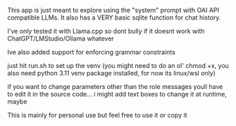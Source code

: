 This app is just meant to explore using the "system" prompt with OAI API compatible LLMs. It also has a VERY basic sqlite function for chat history.

I've only tested it with Llama.cpp so dont bully if it doesnt work with ChatGPT/LMStudio/Ollama whatever

Ive also added support for enforcing grammar constraints

just hit run.sh to set up the venv (you might need to do an ol' chmod +x, you also need python 3.11 venv package installed, for now its linux/wsl only)

if you want to change parameters other than the role messages youll have to edit it in the source code... i might add text boxes to change it at runtime, maybe

This is mainly for personal use but feel free to use it or copy it
